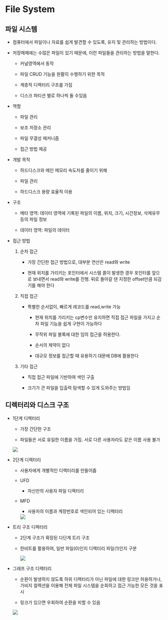 # File System



## 파일 시스템

- 컴퓨터에서 파일이나 자료를 쉽게 발견할 수 있도록, 유지 및 관리하는 방법이다.

- 저장매체에는 수많은 파일이 있기 때문에, 이런 파일들을 관리하는 방법을 말한다.
  
  - 커널영역에서 동작
  
  - 파일 CRUD 기능을 원활히 수행하기 위한 목적
  
  - 계층적 디렉터리 구조를 가짐
  
  - 디스크 파티션 별로 하나씩 둘 수있음

- 역할
  
  - 파일 관리
  
  - 보조 저장소 관리
  
  - 파일 무결성 매커니즘
  
  - 접근 방법 제공

- 개발 목적
  
  - 하드디스크와 메인 메모리 속도차를 줄이기 위해
  
  - 파일 관리
  
  - 하드디스크 용량 효율적 이용

- 구조
  
  - 메타 영역: 데이터 영역에 기록된 파일의 이름, 위치, 크기, 시간정보, 삭제유무 등의 파일 정보
  
  - 데이터 영역: 파일의 데이터







- 접근 방법
  
  1. 순차 접근
     
     - 가장 간딘한 접근 방법으로, 대부분 연산은 read와 write
     
     - 현재 위치를 가리키는 포인터에서 시스템 콜이 발생한 경우 포인터를 앞으로 보내면서 read와 write를 진행. 뒤로 돌아갈 댄 지정한 offset만큼 되감기를 해야 한다
  
  2. 직접 접근
     
     - 특별한 순서없이, 빠르게 레코드를 read,write 가능
       
       - 현재 위치를 가리키는 cp변수만 유지하면 직접 접근 파일을 가지고 순차 파일 기능을 쉽게 구현이 가능하다
       
       - 무작위 파일 블록에 대한 임의 접근을 허용한다.
       
       - 순서의 제약이 없다
       
       - 대규모 정보를 접근할 때 유용하기 대문에 DB에 활용한다
  
  3. 기타 접근
     
     - 직접 접근 파일에 기반하여 색인 구출
     
     - 크기가 큰 파일을 입출력 탐색할 수 있게 도와주는 방법임





## 디렉터리와 디스크 구조



- 1단계 디렉터리
  
  - 가장 간단한 구조
  
  - 파일들은 서로 유일한 이름을 가짐. 서로 다른 사용자라도 같은 이름 사용 불가
  
   <img src="https://noep.github.io/2016/02/23/10th-filesystem/10.5.png">

- 2단계 디렉터리
  
  - 사용자에게 개별적인 디렉터리를 만들어줌
  
  - UFD
    
    - 자신만의 사용자 파일 디렉터리
  
  - MFD
    
    - 사용자의 이름과 계정번호로 색인되어 있는 디렉터리
    
    <img src="https://noep.github.io/2016/02/23/10th-filesystem/10.6.png">

- 트리 구조 디렉터리
  
  - 2단계 구조가 확장된 다단계 트리 구조
  
  - 한비트를 활용하여, 일반 파일(0)인지 디렉터리 파일(1)인지 구분
    
      <img src="https://noep.github.io/2016/02/23/10th-filesystem/10.7.png">

- 그래프 구조 디렉터리
  
  - 순환이 발생하지 않도록 하위 디렉터리가 아닌 파일에 대한 링크만 허용하거나, 가비지 컬렉션을 이용해 전체 파일 시스템을 순회하고 접근 가능한 모든 것을 표시
  
  - 링크가 있으면 우회하여 순환을 피할 수 있음
  
   <img src="https://noep.github.io/2016/02/23/10th-filesystem/10.9.png">
